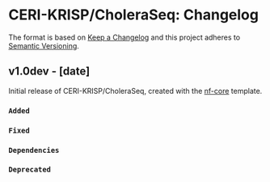 # CERI-KRISP/CholeraSeq: Changelog

The format is based on [Keep a Changelog](https://keepachangelog.com/en/1.0.0/)
and this project adheres to [Semantic Versioning](https://semver.org/spec/v2.0.0.html).

## v1.0dev - [date]

Initial release of CERI-KRISP/CholeraSeq, created with the [nf-core](https://nf-co.re/) template.

### `Added`

### `Fixed`

### `Dependencies`

### `Deprecated`
